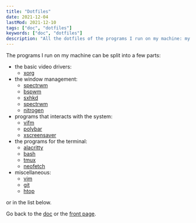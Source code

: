 ```yaml
---
title: "Dotfiles"
date: 2021-12-04
lastMod: 2021-12-10
tags: ["doc", "dotfiles"]
keywords: ["doc", "dotfiles"]
description: "All the dotfiles of the programs I run on my machine: my windows manager of the moment, my bar, my terminal emulator and many more."
---
```


The programs I run on my machine can be split into a few parts:
- the basic video drivers:
  - [xorg](/public/doc/config/dotfiles/x)
- the window management:
  - [spectrwm](/public/doc/config/dotfiles/spectrwm)
  - [bspwm](/public/doc/config/dotfiles/bspwm)
  - [sxhkd](/public/doc/config/dotfiles/sxhkd)
  - [spectrwm](/public/doc/config/dotfiles/spectrwm)
  - [nitrogen](/public/doc/config/dotfiles/nitrogen)
- programs that interacts with the system:
  - [vifm](/public/doc/config/dotfiles/vifm)
  - [polybar](/public/doc/config/polybar)
  - [xscreensaver](/public/doc/config/dotfiles/xscreensaver)
- the programs for the terminal:
  - [alacritty](/public/doc/config/dotfiles/alacritty)
  - [bash](/public/doc/config/dotfiles/bash)
  - [tmux](/public/doc/config/dotfiles/tmux)
  - [neofetch](/public/doc/config/dotfiles/neofetch)
- miscellaneous:
  - [vim](/public/doc/config/dotfiles/vim)
  - [git](/public/doc/config/dotfiles/git)
  - [htop](/public/doc/config/dotfiles/htop)

or in the list below.


Go back to the [doc](/public/doc/config) or the [front page](/public).  
